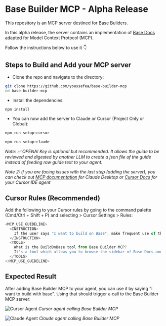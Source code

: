 # Base Builder MCP - Alpha Release

This repository is an MCP server destined for Base Builders.

In this alpha release, the server contains an implementation of [Base Docs](https://docs.base.org) adapted for Model Context Protocol (MCP).

Follow the instructions below to use it 👇

## Steps to Build and Add your MCP server

- Clone the repo and navigate to the directory:

```bash
git clone https://github.com/youssefea/base-builder-mcp
cd base-builder-mcp
```

- Install the dependencies:

```bash
npm install
```

- You can now add the server to Claude or Cursor (Project Only or Global):


```bash
npm run setup:cursor
```

```bash
npm run setup:claude
```

*Note: ✅ OPENAI Key is optional but recommended. It allows the guide to be reviewed and digested by another LLM to create a json file of the guide instead of feeding raw guide text to your agent.*

*Note 2: If you are facing issues with the last step (adding the server), you can check out [MCP documentation](https://modelcontextprotocol.io/quickstart/user) for Claude Desktop or [Cursor Docs](https://docs.cursor.com/context/model-context-protocol) for your Cursor IDE agent*


## Cursor Rules (Recommended)

Add the following to your Cursor rules by going to the command palette (Cmd/Ctrl + Shift + P) and selecting > Cursor Settings > Rules:

```js
<MCP_USE_GUIDELINE>
  <INSTRUCTION>
    If the user says "I want to build on Base", make frequent use of the BuildOnBase MCP tool from Base-Docs MCP.
  </INSTRUCTION>
  <TOOLS>
    What is the BuildOnBase tool from Base Builder MCP?
    It's a tool which allows you to browse the sidebar of Base Docs and find the relevant guides to Build on Base. If you run this tool and you get an error because the guide is not found, try other guides from the sidebar.
  </TOOLS>
</MCP_USE_GUIDELINE>
```

## Expected Result

After adding Base Builder MCP to your agent, you can use it by saying "I want to build with base". Using that should trigger a call to the Base Builder MCP server:

 ![Cursor Agent](https://i.imgur.com/uSp0vOG.png)
 *Cursor agent calling Base Builder MCP*

![Claude Agent](https://i.imgur.com/WNdcToq.png)
 *Claude agent calling Base Builder MCP*
